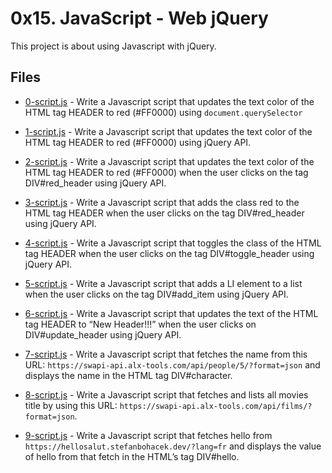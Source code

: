 # 0x15. JavaScript - Web jQuery

This project is about using Javascript with jQuery.

## Files

- [0-script.js](0-script.js) - Write a Javascript script that updates the text color of the HTML tag HEADER to red (#FF0000) using `document.querySelector`

- [1-script.js](1-script.js) - Write a Javascript script that updates the text color of the HTML tag HEADER to red (#FF0000) using jQuery API.

- [2-script.js](2-script.js) - Write a Javascript script that updates the text color of the HTML tag HEADER to red (#FF0000) when the user clicks on the tag DIV#red_header using jQuery API.

- [3-script.js](3-script.js) - Write a Javascript script that adds the class red to the HTML tag HEADER when the user clicks on the tag DIV#red_header using jQuery API.

- [4-script.js](4-script.js) - Write a Javascript script that toggles the class of the HTML tag HEADER when the user clicks on the tag DIV#toggle_header using jQuery API.

- [5-script.js](5-script.js) - Write a Javascript script that adds a LI element to a list when the user clicks on the tag DIV#add_item using jQuery API.

- [6-script.js](6-script.js) - Write a Javascript script that updates the text of the HTML tag HEADER to “New Header!!!” when the user clicks on DIV#update_header using jQuery API.

- [7-script.js](7-script.js) - Write a Javascript script that fetches the name from this URL: `https://swapi-api.alx-tools.com/api/people/5/?format=json` and displays the name in the HTML tag DIV#character.

- [8-script.js](8-script.js) - Write a Javascript script that fetches and lists all movies title by using this URL: `https://swapi-api.alx-tools.com/api/films/?format=json`.

- [9-script.js](9-script.js) - Write a Javascript script that fetches hello from `https://hellosalut.stefanbohacek.dev/?lang=fr` and displays the value of hello from that fetch in the HTML’s tag DIV#hello.